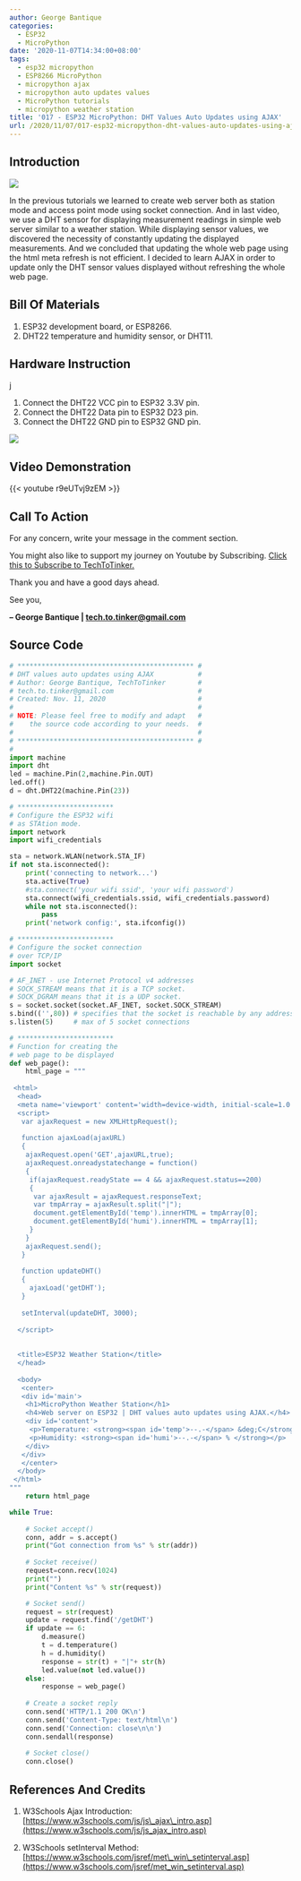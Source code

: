 ```yaml
---
author: George Bantique
categories:
  - ESP32
  - MicroPython
date: '2020-11-07T14:34:00+08:00'
tags:
  - esp32 micropython
  - ESP8266 MicroPython
  - micropython ajax
  - micropython auto updates values
  - MicroPython tutorials
  - micropython weather station
title: '017 - ESP32 MicroPython: DHT Values Auto Updates using AJAX'
url: /2020/11/07/017-esp32-micropython-dht-values-auto-updates-using-ajax/
---
```


## **Introduction**

![](/images/017-technotes-web-server-esp32-techtotinker.png)

In the previous tutorials we learned to create web server both as station mode and access point mode using socket connection. And in last video, we use a DHT sensor for displaying measurement readings in simple web server similar to a weather station. While displaying sensor values, we discovered the necessity of constantly updating the displayed measurements. And we concluded that updating the whole web page using the html meta refresh is not efficient. I decided to learn AJAX in order to update only the DHT sensor values displayed without refreshing the whole web page.

## **Bill Of Materials**

1. ESP32 development board, or ESP8266.
2. DHT22 temperature and humidity sensor, or DHT11.

## **Hardware Instruction**
j
1. Connect the DHT22 VCC pin to ESP32 3.3V pin.
2. Connect the DHT22 Data pin to ESP32 D23 pin.
3. Connect the DHT22 GND pin to ESP32 GND pin.

![](/images/017-technotes-web-server-esp32-techtotinker-diagram.png)

## **Video Demonstration**

{{< youtube r9eUTvj9zEM >}}

## **Call To Action**

For any concern, write your message in the comment section.

You might also like to support my journey on Youtube by Subscribing. [Click this to Subscribe to TechToTinker.](https://www.youtube.com/c/TechToTinker?sub_confirmation=1)

Thank you and have a good days ahead.

See you,

**– George Bantique | tech.to.tinker@gmail.com**

## **Source Code**

```py { lineNos="true" wrap="true" }
# ******************************************** #
# DHT values auto updates using AJAX           #
# Author: George Bantique, TechToTinker        #
# tech.to.tinker@gmail.com                     #
# Created: Nov. 11, 2020                       #
#                                              #
# NOTE: Please feel free to modify and adapt   #
#    the source code according to your needs.  #
#                                              #
# ******************************************** #
#
import machine
import dht
led = machine.Pin(2,machine.Pin.OUT)
led.off()
d = dht.DHT22(machine.Pin(23))

# ************************
# Configure the ESP32 wifi
# as STAtion mode.
import network
import wifi_credentials

sta = network.WLAN(network.STA_IF)
if not sta.isconnected():
    print('connecting to network...')
    sta.active(True)
    #sta.connect('your wifi ssid', 'your wifi password')
    sta.connect(wifi_credentials.ssid, wifi_credentials.password)
    while not sta.isconnected():
        pass
    print('network config:', sta.ifconfig())

# ************************
# Configure the socket connection
# over TCP/IP
import socket

# AF_INET - use Internet Protocol v4 addresses
# SOCK_STREAM means that it is a TCP socket.
# SOCK_DGRAM means that it is a UDP socket.
s = socket.socket(socket.AF_INET, socket.SOCK_STREAM)
s.bind(('',80)) # specifies that the socket is reachable by any address the machine happens to have
s.listen(5)     # max of 5 socket connections

# ************************
# Function for creating the
# web page to be displayed
def web_page():
    html_page = """
  
 <html>  
  <head>  
  <meta name='viewport' content='width=device-width, initial-scale=1.0'/>  
  <script>   
   var ajaxRequest = new XMLHttpRequest();  
   
   function ajaxLoad(ajaxURL)  
   {  
    ajaxRequest.open('GET',ajaxURL,true);  
    ajaxRequest.onreadystatechange = function()  
    {  
     if(ajaxRequest.readyState == 4 && ajaxRequest.status==200)  
     {  
      var ajaxResult = ajaxRequest.responseText;  
      var tmpArray = ajaxResult.split("|");  
      document.getElementById('temp').innerHTML = tmpArray[0];  
      document.getElementById('humi').innerHTML = tmpArray[1];  
     }  
    }  
    ajaxRequest.send();  
   }  
     
   function updateDHT()   
   {   
     ajaxLoad('getDHT');   
   }  
     
   setInterval(updateDHT, 3000);  
    
  </script>  
    
    
  <title>ESP32 Weather Station</title>  
  </head>  
    
  <body>  
   <center>  
   <div id='main'>  
    <h1>MicroPython Weather Station</h1>  
    <h4>Web server on ESP32 | DHT values auto updates using AJAX.</h4>  
    <div id='content'>   
     <p>Temperature: <strong><span id='temp'>--.-</span> &deg;C</strong></p>  
     <p>Humidity: <strong><span id='humi'>--.-</span> % </strong></p>  
    </div>  
   </div>  
   </center>  
  </body>  
 </html>
"""
    return html_page

while True:
    
    # Socket accept() 
    conn, addr = s.accept()
    print("Got connection from %s" % str(addr))
    
    # Socket receive()
    request=conn.recv(1024)
    print("")
    print("Content %s" % str(request))

    # Socket send()
    request = str(request)
    update = request.find('/getDHT')
    if update == 6:
        d.measure()
        t = d.temperature()
        h = d.humidity()
        response = str(t) + "|"+ str(h)
        led.value(not led.value())
    else:
        response = web_page()
        
    # Create a socket reply
    conn.send('HTTP/1.1 200 OK\n')
    conn.send('Content-Type: text/html\n')
    conn.send('Connection: close\n\n')
    conn.sendall(response)
    
    # Socket close()
    conn.close()

```

## **References And Credits**

1. W3Schools Ajax Introduction:  
[https://www.w3schools.com/js/js\_ajax\_intro.asp](https://www.w3schools.com/js/js_ajax_intro.asp)

2. W3Schools setInterval Method:  
[https://www.w3schools.com/jsref/met\_win\_setinterval.asp](https://www.w3schools.com/jsref/met_win_setinterval.asp)

